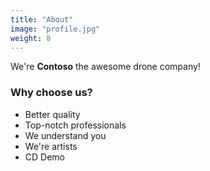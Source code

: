 ```yaml
---
title: "About"
image: "profile.jpg"
weight: 8
---
```


We're **Contoso** the awesome drone company!

### Why choose us?

* Better quality
* Top-notch professionals
* We understand you
* We're artists
* CD Demo